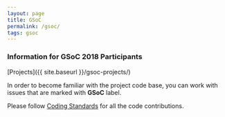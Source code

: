 ```yaml
---
layout: page
title: GSoC
permalink: /gsoc/
tags: gsoc
---
```


### Information for GSoC 2018 Participants ###

[Projects]({{ site.baseurl }}/gsoc-projects/)

In order to become familiar with the project code base, you can work with issues that are marked with **GSoC** label. 

Please follow [Coding Standards](https://github.com/AutolabJS/AutolabJS/wiki/Coding-Standards) for all the code contributions.

